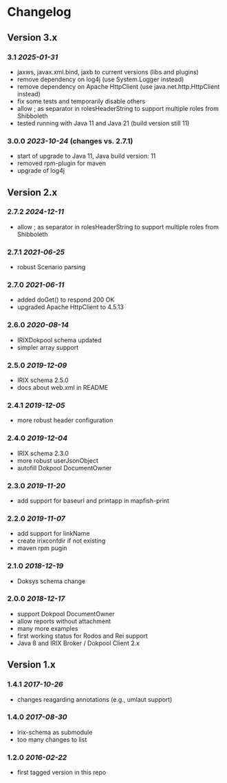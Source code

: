 # Changelog

## Version 3.x

### 3.1 *2025-01-31*

 - jaxws, javax.xml.bind, jaxb to current versions (libs and plugins)
 - remove dependency on log4j (use System.Logger instead)
 - remove dependency on Apache HttpClient (use java.net.http.HttpClient instead)
 - fix some tests and temporarily disable others
 - allow ; as separator in rolesHeaderString to support multiple roles from Shibboleth
 - tested running with Java 11 and Java 21 (build version still 11)

### 3.0.0 *2023-10-24* (changes vs. 2.7.1)

 - start of upgrade to Java 11, Java build version: 11
 - removed rpm-plugin for maven
 - upgrade of log4j

## Version 2.x

### 2.7.2 *2024-12-11*

 - allow ; as separator in rolesHeaderString to support multiple roles from Shibboleth

### 2.7.1 *2021-06-25*

 - robust Scenario parsing

### 2.7.0 *2021-06-11*

 - added doGet() to respond 200 OK
 - upgraded Apache HttpClient to 4.5.13

### 2.6.0 *2020-08-14*

 - IRIXDokpool schema updated
 - simpler array support


### 2.5.0 *2019-12-09*

 - IRIX schema 2.5.0
 - docs about web.xml in README

### 2.4.1 *2019-12-05*

 - more robust header configuration

### 2.4.0 *2019-12-04*

 - IRIX schema 2.3.0
 - more robust userJsonObject
 - autofill Dokpool DocumentOwner

### 2.3.0 *2019-11-20*

 - add support for baseurl and printapp in mapfish-print

### 2.2.0 *2019-11-07*

 - add support for linkName
 - create irixconfdir if not existing
 - maven rpm pugin

### 2.1.0 *2018-12-19*

 - Doksys schema change

### 2.0.0 *2018-12-17*

 - support Dokpool DocumentOwner
 - allow reports without attachment
 - many more examples
 - first working status for Rodos and Rei support
 - Java 8 and IRIX Broker / Dokpool Client 2.x

## Version 1.x

### 1.4.1 *2017-10-26*

 - changes reagarding annotations (e.g., umlaut support)

### 1.4.0 *2017-08-30*

 - irix-schema as submodule
 - too many changes to list

### 1.2.0 *2016-02-22*

 - first tagged version in this repo
